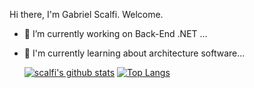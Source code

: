 
Hi there, I'm Gabriel Scalfi. Welcome.
- 🔭 I’m currently working on Back-End .NET ...
- 🌱 I'm currently learning about architecture software...

  [![scalfi's github stats](https://github-readme-stats.vercel.app/api?username=scalfi&show_icons=true&theme=dark)](https://github.com/scalfi/)
  [![Top Langs](https://github-readme-stats.vercel.app/api/top-langs/?username=scalfi&layout=compact&theme=dark)](https://github.com/anuraghazra/github-readme-stats)

  


